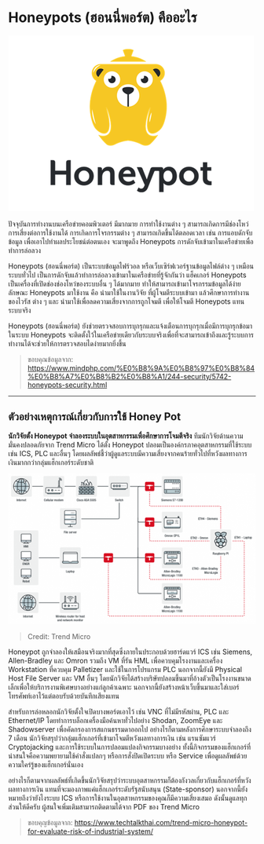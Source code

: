 # Honeypots (ฮอนนี่พอร์ต) คืออะไร
![image](img/Honeypots.png)

ปัจจุบันการทำงานบนเครือข่ายคอมพิวเตอร์ มีมากมาย การทำใช้งานต่าง ๆ สามารถเกิดการมีช่องโหว่ การเสี่ยงต่อการใช้งานได้ การเกิดการโจรกรรมต่าง ๆ สามารถเกิดขึ้นได้ตลอดเวลา เช่น การแอบดักจับข้อมูล เพื่อเอาไปทำผลประโยชน์ต่อตนเอง จะมาพูดถึง Honeypots การดักจับเข้ามาในเครือข่ายเพื่อทำการล่อลวง

Honeypots (ฮอนนี่พอร์ต) เป็นระบบข้อมูลไฟร์วอล หรือเว็บเซิร์ฟเวอร์ฐานข้อมูลไฟล์ต่าง ๆ เหมือนระบบทั่วไป เป็นการดักจับแล้วทำการล่อลวงเข้ามาในเครือข่ายที่รู้จักกันว่า แฮ็คเกอร์ Honeypots เป็นเครื่องที่เปิดช่องช่องโหว่ของระบบอื่น ๆ ได้มากมาย ทำให้สามารถเข้ามาโจรกรรมข้อมูลได้ง่าย ลักษณะ Honeypots มาใช้งาน คือ นำมาใช้ในงานวิจัย ที่ผู้โจมตีระบบเข้ามา แล้วศึกษาการทำงานของไวรัส ต่าง ๆ และ นำมาใช้เพื่อลดความเสี่ยงจากการถูกโจมตี เพื่อให้โจมตี Honeypots แทนระบบจริง 

Honeypots (ฮอนนี่พอร์ต) ยังช่วยตรวจสอบการบุกรุกและแจ้งเตือนการบุกรุกเมื่อมีการบุกรุกข้อมาในระบบ Honeypots จะติดตั้งใว้ในเครือข่ายเดียวกับระบบจริงเพื่อที่จะสามารถเข้าถึงและรู้ระบบการทำงานได้จะช่วยให้การตรวจสอบไดง่ายมากยิ่งขึ้น

> ขอบคุณข้อมูลจาก: https://www.mindphp.com/%E0%B8%9A%E0%B8%97%E0%B8%84%E0%B8%A7%E0%B8%B2%E0%B8%A1/244-security/5742-honeypots-security.html

---

## **ตัวอย่างเหตุการณ์เกี่ยวกับการใช้ Honey Pot**
**นักวิจัยตั้ง Honeypot จำลองระบบในอุตสาหกรรมเพื่อศึกษาการโจมตีจริง**
ทีมนักวิจัยด้านความมั่นคงปลอดภัยจาก Trend Micro ได้ตั้ง Honeypot ปลอมเป็นองค์กรภาคอุตสาหกรรมที่ใช้ระบบ เช่น ICS, PLC และอื่นๆ โดยผลลัพธ์ชี้ว่าผู้ดูแลระบบมีความเสี่ยงจากคนร้ายทั่วไปที่หวังผลทางการเงินมากกว่ากลุ่มแฮ็กเกอร์ระดับชาติ

![image](img/ICS_honeypot.png)
>Credit: Trend Micro

Honeypot ถูกจำลองให้เสมือนจริงมากที่สุดซึ่งภายในประกอบด้วยฮาร์ดแวร์ ICS เช่น Siemens, Allen-Bradley และ Omron รวมถึง VM ที่รัน HML เพื่อควบคุมโรงงานและเครื่อง Workstation ที่ควบคุม Palletizer และใช้ในการโปรแกรม PLC นอกจากนี้ยังมี Physical Host File Server และ VM อื่นๆ โดยนักวิจัยได้สร้างบริษัทปลอมขึ้นมาที่อ้างตัวเป็นโรงงานขนาดเล็กเพื่อให้บริการงานพิเศษบางอย่างแก่ลูกค้าเฉพาะ นอกจากนี้ยังสร้างหน้าเว็บขึ้นมาและใส่เบอร์โทรศัพท์เอาไว้แต่ตอบรับด้วยบันทึกเสียงแทน

สำหรับการล่อหลอกนักวิจัยตั้งใจเปิดบางพอร์ตเอาไว้ เช่น VNC ที่ไม่มีรหัสผ่าน, PLC และ Ethernet/IP โดยทำการบล็อกเครื่องมือค้นหาทั่วไปอย่าง Shodan, ZoomEye และ Shadowserver เพื่อคัดกรองการสแกนธรรมดาออกไป อย่างไรก็ตามหลังการศึกษาระบบจำลองถึง 7 เดือน นักวิจัยสรุปว่ากลุ่มแฮ็กเกอร์ที่เข้ามาโจมตีหวังผลทางการเงิน เช่น แรนซัมแวร์ Cryptojacking และการใช้ระบบในการปลอมแปลงกิจกรรมบางอย่าง ทั้งนี้กิจกรรมของแฮ็กเกอร์ที่น่าสนใจคือความพยายามใช้คำสั่งแปลกๆ หรือการสั่งปิดเปิดระบบ หรือ Service เพื่อดูผลลัพธ์ด้วยความใคร่รู้ของแฮ็กเกอร์นั่นเอง

อย่างไรก็ตามจากผลลัพธ์ที่เกิดขึ้นนักวิจัยสรุปว่าระบบอุตสาหกรรมก็ต้องกังวลเกี่ยวกับแฮ็กเกอร์ที่หวังผลทางการเงิน แทนที่จะมองภาพแค่แฮ็กเกอร์ระดับรัฐสนับสนุน (State-sponsor) นอกจากนี้ยังหมายถึงว่ายังไงระบบ ICS หรือการใช้งานในอุตสาหกรรมของคุณก็มีความเสี่ยงเสมอ ดังนั้นดูแลทุกส่วนให้ดีครับ ผู้สนใจเพิ่มเติมสามารถติดตามได้จาก PDF ของ Trend Micro

> ขอบคุญข้อมูลจาก: https://www.techtalkthai.com/trend-micro-honeypot-for-evaluate-risk-of-industrial-system/